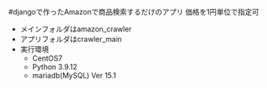 #djangoで作ったAmazonで商品検索するだけのアプリ
価格を1円単位で指定可
- メインフォルダはamazon_crawler
- アプリフォルダはcrawler_main
- 実行環境
  - CentOS7
  - Python 3.9.12
  - mariadb(MySQL)  Ver 15.1
